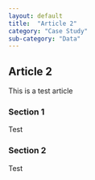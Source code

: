 ```yaml
---
layout: default
title:  "Article 2"
category: "Case Study"
sub-category: "Data"
---
```

## Article 2

This is a test article

### Section 1

Test

### Section 2

Test
